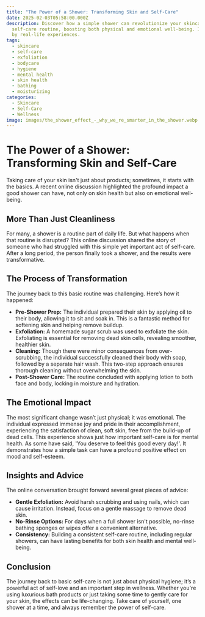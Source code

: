 ```yaml
---
title: "The Power of a Shower: Transforming Skin and Self-Care"
date: 2025-02-03T05:58:00.000Z
description: Discover how a simple shower can revolutionize your skincare and
  self-care routine, boosting both physical and emotional well-being. Inspired
  by real-life experiences.
tags:
  - skincare
  - self-care
  - exfoliation
  - bodycare
  - hygiene
  - mental health
  - skin health
  - bathing
  - moisturizing
categories:
  - Skincare
  - Self-Care
  - Wellness
image: images/the_shower_effect_-_why_we_re_smarter_in_the_shower.webp
---
```

# The Power of a Shower: Transforming Skin and Self-Care

Taking care of your skin isn't just about products; sometimes, it starts with the basics. A recent online discussion highlighted the profound impact a good shower can have, not only on skin health but also on emotional well-being.

## More Than Just Cleanliness

For many, a shower is a routine part of daily life. But what happens when that routine is disrupted? This online discussion shared the story of someone who had struggled with this simple yet important act of self-care. After a long period, the person finally took a shower, and the results were transformative.

## The Process of Transformation

The journey back to this basic routine was challenging. Here’s how it happened:

*   **Pre-Shower Prep:** The individual prepared their skin by applying oil to their body, allowing it to sit and soak in. This is a fantastic method for softening skin and helping remove buildup.
*   **Exfoliation:** A homemade sugar scrub was used to exfoliate the skin. Exfoliating is essential for removing dead skin cells, revealing smoother, healthier skin.
*   **Cleaning:** Though there were minor consequences from over-scrubbing, the individual successfully cleaned their body with soap, followed by a separate hair wash. This two-step approach ensures thorough cleaning without overwhelming the skin.
*   **Post-Shower Care:** The routine concluded with applying lotion to both face and body, locking in moisture and hydration.

## The Emotional Impact

The most significant change wasn’t just physical; it was emotional. The individual expressed immense joy and pride in their accomplishment, experiencing the satisfaction of clean, soft skin, free from the build-up of dead cells. This experience shows just how important self-care is for mental health. As some have said, 'You deserve to feel this good every day!'. It demonstrates how a simple task can have a profound positive effect on mood and self-esteem.

## Insights and Advice

The online conversation brought forward several great pieces of advice:

*   **Gentle Exfoliation:** Avoid harsh scrubbing and using nails, which can cause irritation. Instead, focus on a gentle massage to remove dead skin.
*   **No-Rinse Options:** For days when a full shower isn't possible, no-rinse bathing sponges or wipes offer a convenient alternative.
*   **Consistency:** Building a consistent self-care routine, including regular showers, can have lasting benefits for both skin health and mental well-being.

## Conclusion

The journey back to basic self-care is not just about physical hygiene; it’s a powerful act of self-love and an important step in wellness. Whether you're using luxurious bath products or just taking some time to gently care for your skin, the effects can be life-changing. Take care of yourself, one shower at a time, and always remember the power of self-care.
